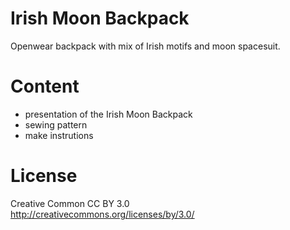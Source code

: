 Irish Moon Backpack
===================

Openwear backpack with mix of Irish motifs and moon spacesuit.  

Content
=======

* presentation of the Irish Moon Backpack
* sewing pattern
* make instrutions

License
=======

Creative Common CC BY 3.0   
http://creativecommons.org/licenses/by/3.0/

